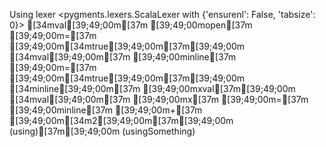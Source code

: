 Using lexer <pygments.lexers.ScalaLexer with {'ensurenl': False, 'tabsize': 0}>
[34mval[39;49;00m[37m [39;49;00mopen[37m [39;49;00m=[37m [39;49;00m[34mtrue[39;49;00m[37m[39;49;00m
[34mval[39;49;00m[37m [39;49;00minline[37m [39;49;00m=[37m [39;49;00m[34mtrue[39;49;00m[37m[39;49;00m
[34minline[39;49;00m[37m [39;49;00mxval[37m[39;49;00m
[34mval[39;49;00m[37m [39;49;00mx[37m [39;49;00m=[37m [39;49;00minline[37m [39;49;00m+[37m [39;49;00m[34m2[39;49;00m[37m[39;49;00m
(using)[37m[39;49;00m
(usingSomething)
